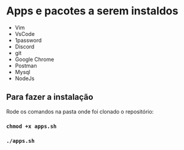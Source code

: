 # Apps e pacotes a serem instaldos
- Vim
- VsCode
- 1password
- Discord
- git
- Google Chrome
- Postman 
- Mysql
- NodeJs
  
## Para fazer a instalação
Rode os comandos na pasta onde foi clonado o repositório:
### `chmod +x apps.sh`
### `./apps.sh` 
